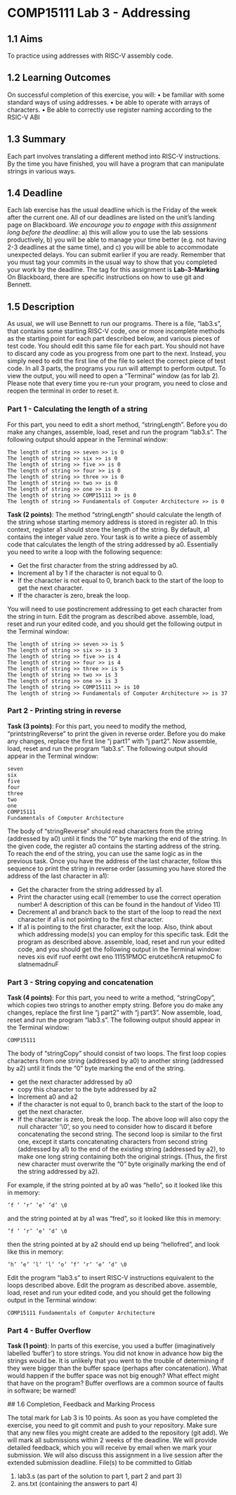 # COMP15111 Lab 3 - Addressing

## 1.1 Aims
To practice using addresses with RISC-V assembly code.

## 1.2 Learning Outcomes
On successful completion of this exercise, you will:
• be familiar with some standard ways of using addresses.
• be able to operate with arrays of characters.
• Be able to correctly use register naming according to the RSIC-V ABI

## 1.3 Summary
Each part involves translating a different method into RISC-V instructions. By the time you have finished, you will have a program that can manipulate strings in various ways.

## 1.4 Deadline
Each lab exercise has the usual deadline which is the Friday of the week after the current one. All of our deadlines are listed on the unit’s landing page on Blackboard. *We encourage you to engage with this assignment long before the deadline*: a) this will allow you to use the lab sessions productively, b) you will be able to manage your time better (e.g. not having 2-3 deadlines at the same time), and c) you will be able to accommodate unexpected delays. You can submit earlier if you are ready.
Remember that you must tag your commits in the usual way to show that you completed your work by the deadline. The tag for this assignment is **Lab-3-Marking**
On Blackboard, there are specific instructions on how to use git and Bennett.

## 1.5 Description

As usual, we will use Bennett to run our programs.
There is a file, “lab3.s”, that contains some starting RISC-V code, one or more incomplete methods as the starting point for each part described below, and various pieces of test code. You should edit this same file for each part. You should not have to discard any code as you progress from one part to the next.
Instead, you simply need to edit the first line of the file to select the correct piece of test code.
In all 3 parts, the programs you run will attempt to perform output. To view the output, you will need to open a “Terminal” window (as for lab 2).
Please note that every time you re-run your program, you need to close and reopen the terminal in order to reset it.

### Part 1 - Calculating the length of a string

For this part, you need to edit a short method, “stringLength”. Before you do make any changes, assemble, load, reset and run the program “lab3.s”. The following output should appear in the Terminal window:

    The length of string >> seven >> is 0
    The length of string >> six >> is 0
    The length of string >> five >> is 0
    The length of string >> four >> is 0
    The length of string >> three >> is 0
    The length of string >> two >> is 0
    The length of string >> one >> is 0
    The length of string >> COMP15111 >> is 0
    The length of string >> Fundamentals of Computer Architecture >> is 0

**Task (2 points)**: The method “stringLength” should calculate the length of the string whose starting memory address is stored in register a0. In this context, register a1 should store the length of the string. By default, a1 contains the integer value zero. Your task is to write a piece of assembly code that calculates the length of the string addressed by a0. Essentially you need to write a loop with the following sequence:

- Get the first character from the string addressed by a0.
- Increment a1 by 1 if the character is not equal to 0.
- If the character is not equal to 0, branch back to the start of the loop to get the next character.
- If the character is zero, break the loop.

You will need to use postincrement addressing to get each character from the string in turn.
Edit the program as described above. assemble, load, reset and run your edited code, and you should get the
following output in the Terminal window:

    The length of string >> seven >> is 5
    The length of string >> six >> is 3
    The length of string >> five >> is 4
    The length of string >> four >> is 4
    The length of string >> three >> is 5
    The length of string >> two >> is 3
    The length of string >> one >> is 3
    The length of string >> COMP15111 >> is 10
    The length of string >> Fundamentals of Computer Architecture >> is 37

### Part 2 - Printing string in reverse

**Task (3 points)**: For this part, you need to modify the method, “printstringReverse” to print the given in reverse order. Before you do make any changes, replace the first line “j part1” with “j part2”. Now assemble, load, reset and run the program “lab3.s”. The following output should appear in the Terminal window:

    seven
    six
    five
    four
    three
    two
    one
    COMP15111
    Fundamentals of Computer Architecture

The body of “stringReverse” should read characters from the string (addressed by a0) until it finds the “0” byte marking the end of the string. In the given code, the register a0 contains the starting address of the string. To reach the end of the string, you can use the same logic as in the previous task.
Once you have the address of the last character, follow this sequence to print the string in reverse order (assuming you have stored the address of the last character in a1):
- Get the character from the string addressed by a1.
- Print the character using ecall (remember to use the correct operation number! A description of this
can be found in the handout of Video 11)
- Decrement a1 and branch back to the start of the loop to read the next character if a1 is not pointing to the first character.
- If a1 is pointing to the first character, exit the loop.
Also, think about which addressing mode(s) you can employ for this specific task.
Edit the program as described above. assemble, load, reset and run your edited code, and you should get the following output in the Terminal window:
    neves
    xis
    evif
    ruof
    eerht
    owt
    eno
    11151PMOC
    erutcetihcrA retupmoC fo slatnemadnuF

### Part 3 - String copying and concatenation

**Task (4 points)**: For this part, you need to write a method, “stringCopy”, which copies two strings to another empty string. Before you do make any changes, replace the first line “j part2” with “j part3”. Now assemble, load, reset and run the program “lab3.s”. The following output should appear in the Terminal window:

    COMP15111

The body of “stringCopy” should consist of two loops. The first loop copies characters from one string (addressed by a0) to another string (addressed by a2) until it finds the “0” byte marking the end of the string.
- get the next character addressed by a0
- copy this character to the byte addressed by a2
- Increment a0 and a2
- if the character is not equal to 0, branch back to the start of the loop to get the next character.
- If the character is zero, break the loop.
The above loop will also copy the null character '\0', so you need to consider how to discard it before concatenating the second string.
The second loop is similar to the first one, except it starts concatenating characters from second string (addressed by a1) to the end of the existing string (addressed by a2), to make one long string containing both the original strings. (Thus, the first new character must overwrite the “0” byte originally marking the end of the string addressed by a2).

For example, if the string pointed at by a0 was “hello”, so it looked like this in memory:

    ’f ’ ’r’ ’e’ ’d’ \0

and the string pointed at by a1 was “fred”, so it looked like this in memory:

    ’f ’ ’r’ ’e’ ’d’ \0

then the string pointed at by a2 should end up being “hellofred”, and look like this in memory:

    ’h’ ’e’ ’l’ ’l’ ’o’ ’f’ ’r’ ’e’ ’d’ \0

Edit the program “lab3.s” to insert RISC-V instructions equivalent to the loops described above. Edit the program as described above. assemble, load, reset and run your edited code, and you should get the following output in the Terminal window:

    COMP15111 Fundamentals of Computer Architecture

### Part 4 - Buffer Overflow

**Task (1 point)**: In parts of this exercise, you used a buffer (imaginatively labelled ‘buffer’) to store strings. You did not know in advance how big the strings would be. It is unlikely that you went to the trouble of determining if they were bigger than the buffer space (perhaps after concatenation).
What would happen if the buffer space
was not big enough? What effect might
that have on the program?
Buffer overflows are a common source of faults in software; be warned!


## 1.6 Completion, Feedback and Marking Process

The total mark for Lab 3 is 10 points. As soon as you have completed the exercise, you need to git commit and push to your repository. Make sure that any new files you might create are added to the repository (git add).
We will mark all submissions within 2 weeks of the deadline. We will provide detailed feedback, which you will receive by email when we mark your submission. We will also discuss this assignment in a live session after the extended submission deadline.
File(s) to be committed to Gitlab
1) lab3.s (as part of the solution to part 1, part 2 and part 3)
2) ans.txt (containing the answers to part 4)